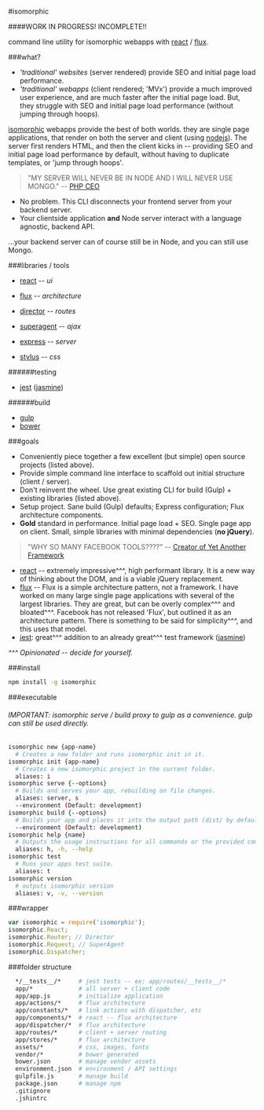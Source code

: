 #isomorphic

####WORK IN PROGRESS! INCOMPLETE!!

command line utility for isomorphic webapps with [react](http://facebook.github.io/react/) / [flux](http://facebook.github.io/react/docs/flux-overview.html).

###what?

- *'traditional' websites* (server rendered) provide SEO and initial page load performance.
- *'traditional' webapps* (client rendered; 'MVx') provide a much improved user experience, and are much faster after the initial page load. But, they struggle with SEO and initial page load performance (without jumping through hoops).

[isomorphic](http://nerds.airbnb.com/isomorphic-javascript-future-web-apps/) webapps provide the best of both worlds. they are single page applications, that render on both the server and client (using [nodejs](http://nodejs.org/)). The server first renders HTML, and then the client kicks in -- providing SEO and initial page load performance by default, without having to duplicate templates, or 'jump through hoops'.

> "MY SERVER WILL NEVER BE IN NODE AND I WILL NEVER USE MONGO." -- [PHP CEO](https://twitter.com/PHP_CEO)

- No problem. This CLI disconnects your frontend server from your backend server.
- Your clientside application **and** Node server interact with a language agnostic, backend API.

...your backend server can of course still be in Node, and you can still use Mongo.

###libraries / tools

- [react](http://facebook.github.io/react/) -- *ui*
- [flux](http://facebook.github.io/react/docs/flux-overview.html) -- *architecture*
- [director](https://github.com/flatiron/director) -- *routes*
- [superagent](https://github.com/visionmedia/superagent) -- *ajax*

- [express](http://expressjs.com/) -- *server*
- [stylus](http://learnboost.github.io/stylus/) -- *css*

######testing

- [jest](http://facebook.github.io/jest/) ([jasmine](http://jasmine.github.io/))

######build

- [gulp](http://gulpjs.com/)
- [bower](http://bower.io/)

###goals

- Conveniently piece together a few excellent (but simple) open source projects (listed above).
- Provide simple command line interface to scaffold out initial structure (client / server).
- Don't reinvent the wheel. Use great existing CLI for build (Gulp) + existing libraries (listed above).
- Setup project. Sane build (Gulp) defaults; Express configuration; Flux architecture components.
- **Gold** standard in performance. Initial page load + SEO. Single page app on client. Small, simple libraries with minimal dependencies (**no jQuery**).

> "WHY SO MANY FACEBOOK TOOLS????" -- [Creator of Yet Another Framework](http://blog.tastejs.com/yet-another-framework-syndrome-yafs)

- [react](http://facebook.github.io/react/) -- extremely impressive^^^, high performant library. It is a new way of thinking about the DOM, and is a viable jQuery replacement.
- [flux](http://facebook.github.io/react/docs/flux-overview.html) -- Flux is a simple architecture pattern, not a framework. I have worked on many large single page applications with several of the largest libraries. They are great, but can be overly complex^^^ and bloated^^^. Facebook has not released 'Flux', but outlined it as an architecture pattern. There is something to be said for simplicity^^^, and this uses that model.
- [jest](http://facebook.github.io/jest/): great^^^ addition to an already great^^^ test framework ([jasmine](http://jasmine.github.io/))

*^^^ Opinionated -- decide for yourself.*

###install

```sh
npm install -g isomorphic
```

###executable

###### IMPORTANT: isomorphic serve / build proxy to gulp as a convenience. gulp can still be used directly.

```sh
isomorphic new {app-name}
  # Creates a new folder and runs isomorphic init in it.
isomorphic init {app-name}
  # Creates a new isomorphic project in the current folder.
  aliases: i
isomorphic serve {--options}
  # Builds and serves your app, rebuilding on file changes.
  aliases: server, s
  --environment (Default: development)
isomorphic build {--options}
  # Builds your app and places it into the output path (dist/ by default).
  --environment (Default: development)
isomorphic help {name}
  # Outputs the usage instructions for all commands or the provided command
  aliases: h, -h, --help
isomorphic test
  # Runs your apps test suite.
  aliases: t
isomorphic version
  # outputs isomorphic version
  aliases: v, -v, --version
```

###wrapper

```javascript
var isomorphic = require('isomorphic');
isomorphic.React;
isomorphic.Router; // Director
isomorphic.Request; // SuperAgent
isomorphic.Dispatcher;
```

###folder structure

```sh
  */__tests__/*     # jest tests -- ex: app/routes/__tests__/*
  app/*             # all server + client code
  app/app.js        # initialize application
  app/actions/*     # flux architecture
  app/constants/*   # link actions with dispatcher, etc
  app/components/*  # react -- flux architecture
  app/dispatcher/*  # flux architecture
  app/routes/*      # client + server routing
  app/stores/*      # flux architecture
  assets/*          # css, images, fonts
  vendor/*          # bower generated
  bower.json        # manage vendor assets
  environment.json  # environment / API settings
  gulpfile.js       # manage build
  package.json      # manage npm
  .gitignore
  .jshintrc
```
